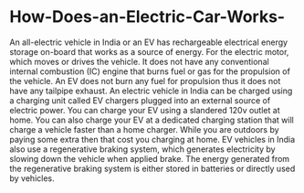 # How-Does-an-Electric-Car-Works-
An all-electric vehicle in India or an EV has rechargeable electrical energy storage on-board that works as a source of energy. For the electric motor, which moves or drives the vehicle. It does not have any conventional internal combustion (IC) engine that burns fuel or gas for the propulsion of the vehicle. An EV does not burn any fuel for propulsion thus it does not have any tailpipe exhaust.  An electric vehicle in India can be charged using a charging unit called EV chargers plugged into an external source of electric power. You can charge your EV using a slandered 120v outlet at home. You can also charge your EV at a dedicated charging station that will charge a vehicle faster than a home charger. While you are outdoors by paying some extra then that cost you charging at home. EV vehicles in India also use a regenerative braking system, which generates electricity by slowing down the vehicle when applied brake. The energy generated from the regenerative braking system is either stored in batteries or directly used by vehicles.
